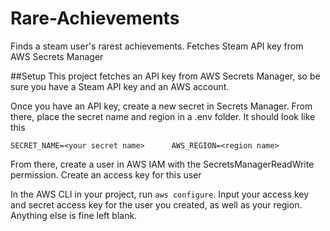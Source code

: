 # Rare-Achievements
Finds a steam user's rarest achievements. Fetches Steam API key from AWS Secrets Manager

##Setup
This project fetches an API key from AWS Secrets Manager, so be sure you have a Steam API key and an AWS account. 

Once you have an API key, create a new secret in Secrets Manager. From there, place the secret name and region in a .env folder. It should look like this

`
SECRET_NAME=<your secret name>     
AWS_REGION=<region name>
`

From there, create a user in AWS IAM with the SecretsManagerReadWrite permission. Create an access key for this user

In the AWS CLI in your project, run `aws configure`. Input your access key and secret access key for the user you created, as well as your region. Anything else is fine left blank. 
